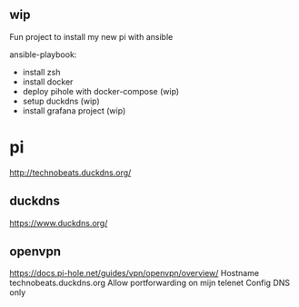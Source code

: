 ## wip

Fun project to install my new pi with ansible

ansible-playbook:

- install zsh
- install docker
- deploy pihole with docker-compose (wip)
- setup duckdns (wip)
- install grafana project (wip)

# pi

http://technobeats.duckdns.org/

## duckdns
https://www.duckdns.org/

## openvpn
https://docs.pi-hole.net/guides/vpn/openvpn/overview/
   Hostname technobeats.duckdns.org
   Allow portforwarding on mijn telenet
   Config DNS only
   
